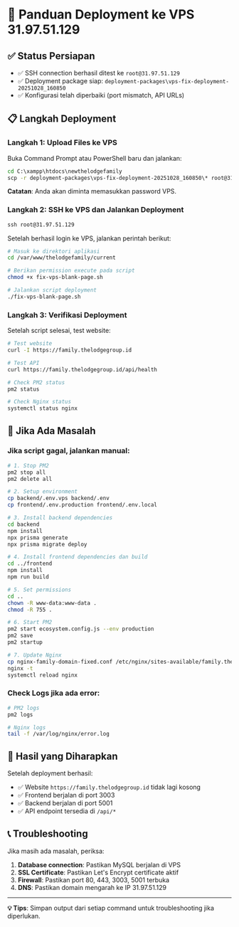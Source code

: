 # 🚀 Panduan Deployment ke VPS 31.97.51.129

## ✅ Status Persiapan
- ✅ SSH connection berhasil ditest ke `root@31.97.51.129`
- ✅ Deployment package siap: `deployment-packages\vps-fix-deployment-20251028_160850`
- ✅ Konfigurasi telah diperbaiki (port mismatch, API URLs)

## 📋 Langkah Deployment

### Langkah 1: Upload Files ke VPS

Buka Command Prompt atau PowerShell baru dan jalankan:

```cmd
cd C:\xampp\htdocs\newthelodgefamily
scp -r deployment-packages\vps-fix-deployment-20251028_160850\* root@31.97.51.129:/var/www/thelodgefamily/current/
```

**Catatan**: Anda akan diminta memasukkan password VPS.

### Langkah 2: SSH ke VPS dan Jalankan Deployment

```cmd
ssh root@31.97.51.129
```

Setelah berhasil login ke VPS, jalankan perintah berikut:

```bash
# Masuk ke direktori aplikasi
cd /var/www/thelodgefamily/current

# Berikan permission execute pada script
chmod +x fix-vps-blank-page.sh

# Jalankan script deployment
./fix-vps-blank-page.sh
```

### Langkah 3: Verifikasi Deployment

Setelah script selesai, test website:

```bash
# Test website
curl -I https://family.thelodgegroup.id

# Test API
curl https://family.thelodgegroup.id/api/health

# Check PM2 status
pm2 status

# Check Nginx status
systemctl status nginx
```

## 🔧 Jika Ada Masalah

### Jika script gagal, jalankan manual:

```bash
# 1. Stop PM2
pm2 stop all
pm2 delete all

# 2. Setup environment
cp backend/.env.vps backend/.env
cp frontend/.env.production frontend/.env.local

# 3. Install backend dependencies
cd backend
npm install
npx prisma generate
npx prisma migrate deploy

# 4. Install frontend dependencies dan build
cd ../frontend
npm install
npm run build

# 5. Set permissions
cd ..
chown -R www-data:www-data .
chmod -R 755 .

# 6. Start PM2
pm2 start ecosystem.config.js --env production
pm2 save
pm2 startup

# 7. Update Nginx
cp nginx-family-domain-fixed.conf /etc/nginx/sites-available/family.thelodgegroup.id
nginx -t
systemctl reload nginx
```

### Check Logs jika ada error:

```bash
# PM2 logs
pm2 logs

# Nginx logs
tail -f /var/log/nginx/error.log
```

## 🎯 Hasil yang Diharapkan

Setelah deployment berhasil:
- ✅ Website `https://family.thelodgegroup.id` tidak lagi kosong
- ✅ Frontend berjalan di port 3003
- ✅ Backend berjalan di port 5001
- ✅ API endpoint tersedia di `/api/*`

## 📞 Troubleshooting

Jika masih ada masalah, periksa:

1. **Database connection**: Pastikan MySQL berjalan di VPS
2. **SSL Certificate**: Pastikan Let's Encrypt certificate aktif
3. **Firewall**: Pastikan port 80, 443, 3003, 5001 terbuka
4. **DNS**: Pastikan domain mengarah ke IP 31.97.51.129

---

**💡 Tips**: Simpan output dari setiap command untuk troubleshooting jika diperlukan.